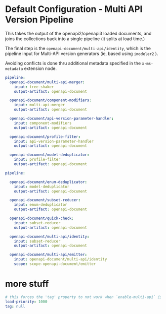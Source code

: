 # Default Configuration - Multi API Version Pipeline

This takes the output of the openapi2/openapi3 loaded documents,
and joins the collections back into a single pipeline (it splits at load time.)

The final step is the `openapi-document/multi-api/identity`, which is the pipeline input
for Multi-API version generators (ie, based using `imodeler2` ).

Avoiding conflicts is done thru additional metadata specified in the
`x-ms-metadata` extension node.



``` yaml
pipeline:
  openapi-document/multi-api-merger:
    input: tree-shaker
    output-artifact: openapi-document

  openapi-document/component-modifiers:
    input: multi-api-merger
    output-artifact: openapi-document

  openapi-document/api-version-parameter-handler:
    input: component-modifiers
    output-artifact: openapi-document

  openapi-document/profile-filter:
    input: api-version-parameter-handler
    output-artifact: openapi-document

  openapi-document/model-deduplicator:
    input: profile-filter
    output-artifact: openapi-document    
```

``` yaml $(enable-multi-api)
pipeline:

  openapi-document/enum-deduplicator:
    input: model-deduplicator
    output-artifact: openapi-document

  openapi-document/subset-reducer:
    input: enum-deduplicator
    output-artifact: openapi-document

  openapi-document/quick-check:
    input: subset-reducer
    output-artifact: openapi-document

  openapi-document/multi-api/identity:
    input: subset-reducer
    output-artifact: openapi-document

  openapi-document/multi-api/emitter:
    input: openapi-document/multi-api/identity
    scope: scope-openapi-document/emitter
```

# more stuff

``` yaml  $(enable-multi-api)
# this forces the 'tag' property to not work when `enable-multi-api` is active.
load-priority: 1000
tag: null

```
